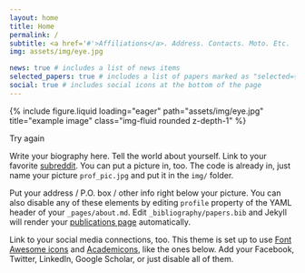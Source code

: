 ```yaml
---
layout: home
title: Home
permalink: /
subtitle: <a href='#'>Affiliations</a>. Address. Contacts. Moto. Etc.
img: assets/img/eye.jpg

news: true # includes a list of news items
selected_papers: true # includes a list of papers marked as "selected={true}"
social: true # includes social icons at the bottom of the page
---
```

<div class="row">
    <div class="col-sm mt-3 mt-md-0">
        {% include figure.liquid loading="eager" path="assets/img/eye.jpg" title="example image" class="img-fluid rounded z-depth-1" %}
    </div>
</div>

Try again

Write your biography here. Tell the world about yourself. Link to your favorite [subreddit](http://reddit.com). You can put a picture in, too. The code is already in, just name your picture `prof_pic.jpg` and put it in the `img/` folder.

Put your address / P.O. box / other info right below your picture. You can also disable any of these elements by editing `profile` property of the YAML header of your `_pages/about.md`. Edit `_bibliography/papers.bib` and Jekyll will render your [publications page](/al-folio/publications/) automatically.

Link to your social media connections, too. This theme is set up to use [Font Awesome icons](https://fontawesome.com/) and [Academicons](https://jpswalsh.github.io/academicons/), like the ones below. Add your Facebook, Twitter, LinkedIn, Google Scholar, or just disable all of them.
